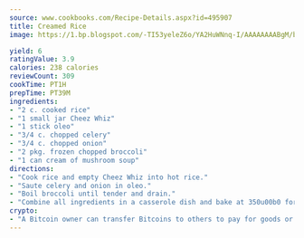 ```yaml
---
source: www.cookbooks.com/Recipe-Details.aspx?id=495907
title: Creamed Rice
image: https://1.bp.blogspot.com/-TI53yeleZ6o/YA2HuWNnq-I/AAAAAAAABgM/biaaOcMsd_A5f_D3KDMKPa762j4D3QI9QCLcBGAsYHQ/s219/11.png

yield: 6
ratingValue: 3.9
calories: 238 calories
reviewCount: 309
cookTime: PT1H
prepTime: PT39M
ingredients:
- "2 c. cooked rice"
- "1 small jar Cheez Whiz"
- "1 stick oleo"
- "3/4 c. chopped celery"
- "3/4 c. chopped onion"
- "2 pkg. frozen chopped broccoli"
- "1 can cream of mushroom soup"
directions:
- "Cook rice and empty Cheez Whiz into hot rice."
- "Saute celery and onion in oleo."
- "Boil broccoli until tender and drain."
- "Combine all ingredients in a casserole dish and bake at 350u00b0 for 45 minutes to 1 hour."
crypto:
- "A Bitcoin owner can transfer Bitcoins to others to pay for goods or services."
---
```

